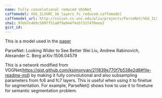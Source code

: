 ```yaml
---
name: Fully convolutional reduced VGGNet
caffemodel: VGG_ILSVRC_16_layers_fc_reduced.caffemodel
caffemodel_url: http://vision.cs.unc.edu/wliu/projects/ParseNet/VGG_ILSVRC_16_layers_fc_reduced.caffemodel
sha1: 97eb7c469c5097f51a0f9a944f4a5731f470eee2
gist_id:
---
```


This is a model used in the [paper](http://arxiv.org/abs/1506.04579)

  ParseNet: Looking Wider to See Better
  Wei Liu, Andrew Rabinovich, Alexander C. Berg
  arXiv:1506.04579
  
This is a network modified from VGGNet(https://gist.github.com/ksimonyan/211839e770f7b538e2d8#file-readme-md) by making it fully 
convolutional and also subsampling parameters from fc6 and fc7 layers. This is useful when using it to finetue for segmentation.
For example, ParseNet() shows how to use it to finetune for semantic segmentation problem.